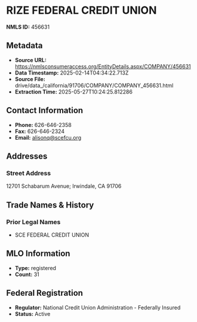 # RIZE FEDERAL CREDIT UNION

**NMLS ID:** 456631

## Metadata
- **Source URL:** https://nmlsconsumeraccess.org/EntityDetails.aspx/COMPANY/456631
- **Data Timestamp:** 2025-02-14T04:34:22.713Z
- **Source File:** drive/data_/california/91706/COMPANY/COMPANY_456631.html
- **Extraction Time:** 2025-05-27T10:24:25.812286

## Contact Information
- **Phone:** 626-646-2358
- **Fax:** 626-646-2324
- **Email:** alisonq@scefcu.org

## Addresses
### Street Address
12701 Schabarum Avenue; Irwindale, CA 91706

## Trade Names & History
### Prior Legal Names
- SCE FEDERAL CREDIT UNION

## MLO Information
- **Type:** registered
- **Count:** 31

## Federal Registration
- **Regulator:** National Credit Union Administration - Federally Insured
- **Status:** Active
